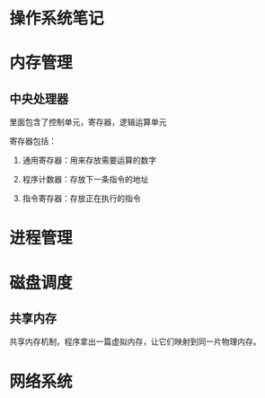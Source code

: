 # 操作系统笔记

# 内存管理

## 中央处理器

里面包含了控制单元，寄存器，逻辑运算单元

寄存器包括：

1.   通用寄存器：用来存放需要运算的数字

2.   程序计数器：存放下一条指令的地址

3.   指令寄存器：存放正在执行的指令



# 进程管理





# 磁盘调度

## 共享内存

共享内存机制，程序拿出一篇虚拟内存，让它们映射到同一片物理内存。





# 网络系统





